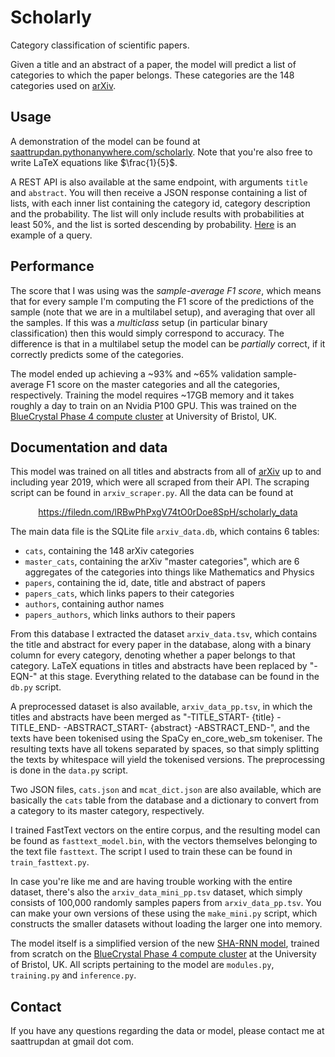 # Scholarly
Category classification of scientific papers. 

Given a title and an abstract of a paper, the model will predict a list of categories to which the paper belongs. These categories are the 148 categories used on [arXiv](https://arxiv.org).

## Usage
A demonstration of the model can be found at [saattrupdan.pythonanywhere.com/scholarly](https://saattrupdan.pythonanywhere.com/scholarly). Note that you're also free to write LaTeX equations like $\frac{1}{5}$.

A REST API is also available at the same endpoint, with arguments `title` and `abstract`. You will then receive a JSON response containing a list of lists, with each inner list containing the category id, category description and the probability. The list will only include results with probabilities at least 50%, and the list is sorted descending by probability. [Here](https://saattrupdan.pythonanywhere.com/scholarly?title="test"&abstract="test") is an example of a query.

## Performance
The score that I was using was the *sample-average F1 score*, which means that for every sample I'm computing the F1 score of the predictions of the sample (note that we are in a multilabel setup), and averaging that over all the samples. If this was a *multiclass* setup (in particular binary classification) then this would simply correspond to accuracy. The difference is that in a multilabel setup the model can be *partially* correct, if it correctly predicts some of the categories.

The model ended up achieving a ~93% and ~65% validation sample-average F1 score on the master categories and all the categories, respectively. Training the model requires ~17GB memory and it takes roughly a day to train on an Nvidia P100 GPU. This was trained on the [BlueCrystal Phase 4 compute cluster](https://www.acrc.bris.ac.uk/acrc/phase4.htm) at University of Bristol, UK.

## Documentation and data
This model was trained on all titles and abstracts from all of [arXiv](https://arxiv.org) up to and including year 2019, which were all scraped from their API. The scraping script can be found in `arxiv_scraper.py`. All the data can be found at

<p align=center>
  <a href="https://filedn.com/lRBwPhPxgV74tO0rDoe8SpH/scholarly_data">
    https://filedn.com/lRBwPhPxgV74tO0rDoe8SpH/scholarly_data
  </a>
</p>


The main data file is the SQLite file `arxiv_data.db`, which contains 6 tables:
  - `cats`, containing the 148 arXiv categories
  - `master_cats`, containing the arXiv "master categories", which are 6 aggregates of the categories into things like Mathematics and Physics
  - `papers`, containing the id, date, title and abstract of papers
  - `papers_cats`, which links papers to their categories
  - `authors`, containing author names
  - `papers_authors`, which links authors to their papers

From this database I extracted the dataset `arxiv_data.tsv`, which contains the title and abstract for every paper in the database, along with a binary column for every category, denoting whether a paper belongs to that category. LaTeX equations in titles and abstracts have been replaced by "-EQN-" at this stage. Everything related to the database can be found in the `db.py` script.

A preprocessed dataset is also available, `arxiv_data_pp.tsv`, in which the titles and abstracts have been merged as "-TITLE_START- {title} -TITLE_END- -ABSTRACT_START- {abstract} -ABSTRACT_END-", and the texts have been tokenised using the SpaCy en_core_web_sm tokeniser. The resulting texts have all tokens separated by spaces, so that simply splitting the texts by whitespace will yield the tokenised versions. The preprocessing is done in the `data.py` script.

Two JSON files, `cats.json` and `mcat_dict.json` are also available, which are basically the `cats` table from the database and a dictionary to convert from a category to its master category, respectively.

I trained FastText vectors on the entire corpus, and the resulting model can be found as `fasttext_model.bin`, with the vectors themselves belonging to the text file `fasttext`. The script I used to train these can be found in `train_fasttext.py`.

In case you're like me and are having trouble working with the entire dataset, there's also the `arxiv_data_mini_pp.tsv` dataset, which simply consists of 100,000 randomly samples papers from `arxiv_data_pp.tsv`. You can make your own versions of these using the `make_mini.py` script, which constructs the smaller datasets without loading the larger one into memory.

The model itself is a simplified version of the new [SHA-RNN model](https://arxiv.org/abs/1911.11423), trained from scratch on the [BlueCrystal Phase 4 compute cluster](https://www.acrc.bris.ac.uk/acrc/phase4.htm) at the University of Bristol, UK. All scripts pertaining to the model are `modules.py`, `training.py` and `inference.py`.

## Contact
If you have any questions regarding the data or model, please contact me at saattrupdan at gmail dot com.

